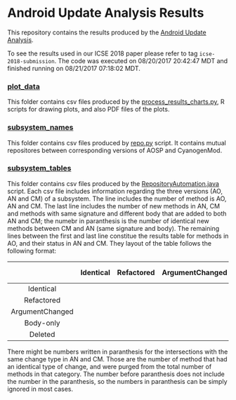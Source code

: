 # Android Update Analysis Results

This repository contains the results produced by the [Android Update Analysis](https://github.com/ualberta-se/Android-Update-Analysis).

To see the results used in our ICSE 2018 paper please refer to tag `icse-2018-submission`.
The code was executed on 08/20/2017 20:42:47 MDT and finished running on 08/21/2017 07:18:02 MDT.
### [plot_data](plot_data)
This folder contains csv files produced by the [process_results_charts.py](https://github.com/ualberta-se/mehran-android-evolution/blob/master/python/process_results_charts.py), R scripts for drawing plots, and also PDF files of the plots.
### [subsystem_names](subsystem_names) 
This folder contains csv files produced by [repo.py](https://github.com/ualberta-se/mehran-android-evolution/blob/master/python/repo.py) script. It contains mutual repositores between corresponding versions of AOSP and CyanogenMod.
### [subsystem_tables](subsystem_tables) 
This folder contains csv files produced by the [RepositoryAutomation.java](https://github.com/ualberta-se/mehran-android-evolution/blob/master/java/src/ca/ualberta/mehran/androidevolution/repositories/RepositoryAutomation.java) script. Each csv file includes information regarding the three versions (AO, AN and CM) of a subsystem. The line includes the number of method is AO, AN and CM. The last line includes the number of new methods in AN, CM and methods with same signature and different body that are added to both AN and CM; the numebr in paranthesis is the number of identical new methods between CM and AN (same signature and body). The remaining lines between the first and last line constitue the results table for methods in AO, and their status in AN and CM. They layout of the table follows the following format:

|         | Identical | Refactored | ArgumentChanged | Body-only | Deleted | SUM |
|:-------:| :-------: |:--------------:| :---------:| :--------------:| :------:|:--: |
Identical |||||||
Refactored | |  | |  |  | |
ArgumentChanged | |  |  |  | | |
Body-only | |  | |  |  | |
Deleted | |  |  |  |  | |

There might be numbers written in paranthesis for the intersections with the same change type in AN and CM. Those are the number of method that had an identical type of change, and were purged from the total number of methods in that category. The number before paranthesis does not include the number in the paranthesis, so the numbers in paranthesis can be simply ignored in most cases.
